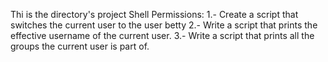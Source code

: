 Thi is the directory's project Shell Permissions:
1.- Create a script that switches the current user to the user betty
2.- Write a script that prints the effective username of the current user.
3.- Write a script that prints all the groups the current user is part of.

